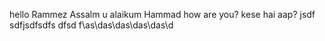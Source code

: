 hello Rammez
Assalm u alaikum Hammad how are you?
kese hai aap?
jsdf
sdfjsdfsdfs
dfsd
f\as\das\das\das\das\d